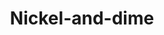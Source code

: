 ---
pid: ch280
title: Nickel-and-dime
location_transcription: Mid Chestnut St/ Ritten
coordinates: "[-75.170988536245, 39.951713705421]"
zipcode: '19145'
gen_neighborhood: South Philadelphia
neighborhood: Passyunk
outside_phl: 
age: '26'
age_range: 20-29
instagram: 
image_file_name: ch_280.jpg
proposal_transcription: People in the urban center donate their change to run a home
  for the needy/ hungry. They can just drop change & watch change happen. They can
  even volunteer. This is with the hope that people can see themselves affect change
  *pun* !
topic: Uplifting
topic_summary: '0'
type: Community Resource Center
keywords_other: 
credit: 
image_labels: 
twitter: 
facebook: 
permalink: "/monuments/ch280/"
layout: item-page
---